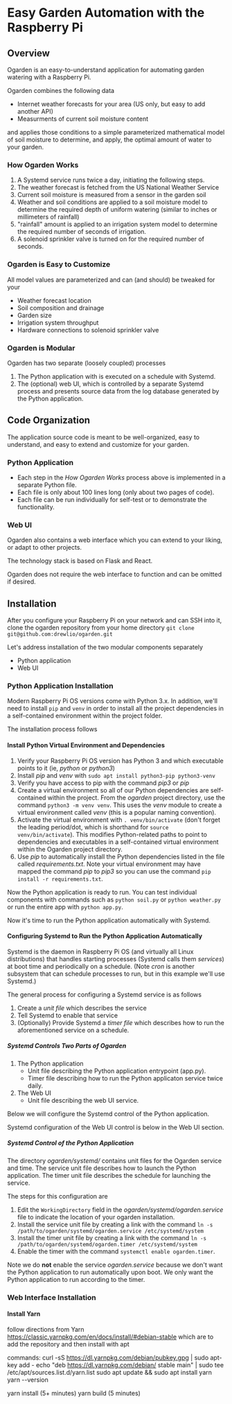 # Easy Garden Automation with the Raspberry Pi

## Overview 
Ogarden is an easy-to-understand application for automating garden watering
with a Raspberry Pi.

Ogarden combines the following data
- Internet weather forecasts for your area (US only, but easy to add another
  API)
- Measurments of current soil moisture content

and applies those conditions to a simple parameterized mathematical model of
soil moisture to determine, and apply, the optimal amount of water to your
garden. 

### How Ogarden Works
1. A Systemd service runs twice a day, initiating the following steps.
2. The weather forecast is fetched from the US National Weather Service
3. Current soil moisture is measured from a sensor in the garden soil
4. Weather and soil conditions are applied to a soil moisture model to
determine the required depth of uniform watering (similar to inches or
millimeters of rainfall)
5. "rainfall" amount is applied to an irrigation system model to determine the
required number of seconds of irrigation.
6. A solenoid sprinkler valve is turned on for the required number of seconds. 

### Ogarden is Easy to Customize
All model values are parameterized and can (and should) be tweaked for your
- Weather forecast location
- Soil composition and drainage
- Garden size
- Irrigation system throughput
- Hardware connections to solenoid sprinkler valve

### Ogarden is Modular
Ogarden has two separate (loosely coupled) processes
1. The Python application with is executed on a schedule with Systemd.
2. The (optional) web UI, which is controlled by a separate Systemd process and
presents source data from the log database generated by the Python application.

## Code Organization
The application source code is meant to be well-organized, easy to understand,
and easy to extend and customize for your garden. 

### Python Application
- Each step in the *How Ogarden Works* process above is implemented in a
  separate Python file. 
- Each file is only about 100 lines long (only about two pages of code). 
- Each file can be run individually for self-test or to demonstrate the
  functionality.

### Web UI
Ogarden also contains a web interface which you can extend to your liking, or
adapt to other projects. 

The technology stack is based on Flask and React.

Ogarden does not require the web interface to function and can be omitted if
desired.

## Installation
After you configure your Raspberry Pi on your network and can SSH into it,
clone the ogarden repository from your home directory
`git clone git@github.com:drewlio/ogarden.git`

Let's address installation of the two modular components separately
- Python application
- Web UI

### Python Application Installation
Modern Raspberry Pi OS versions come with Python 3.x. In addition, we'll need
to install `pip` and `venv` in order to install all the project dependencies in
a self-contained environment within the project folder.

The installation process follows

#### Install Python Virtual Environment and Dependencies
1. Verify your Raspberry Pi OS version has Python 3 and which executable points
to it (ie, *python* or *python3*)
2. Install *pip* and *venv* with `sudo apt install python3-pip python3-venv`
3. Verify you have access to pip with the command *pip3* or *pip* 
4. Create a virtual environment so all of our Python dependencies are
self-contained within the project. From the *ogarden* project directory, use
the command `python3 -m venv venv`. This uses the *venv* module to create a
virtual environment called *venv* (this is a popular naming convention).
5. Activate the virtual environment with `. venv/bin/activate` (don't forget
the leading period/dot, which is shorthand for `source venv/bin/activate`).
This modifies Python-related paths to point to dependencies and executables in
a self-contained virtual environment within the Ogarden project directory. 
6. Use *pip* to automatically install the Python dependencies listed in the
file called *requirements.txt*. Note your virtual environment may have mapped
the command *pip* to *pip3* so you can use the command `pip install -r
requirements.txt`.

Now the Python application is ready to run. You can test individual components
with commands such as `python soil.py` or `python weather.py` or run the entire
app with `python app.py`.

Now it's time to run the Python application automatically with Systemd.

#### Configuring Systemd to Run the Python Application Automatically
Systemd is the daemon in Raspberry Pi OS (and virtually all Linux
distributions) that handles starting processes (Systemd calls them *services*)
at boot time and periodically on a schedule. (Note *cron* is another subsystem
that can schedule processes to run, but in this example we'll use Systemd.)

The general process for configuring a Systemd service is as follows
1. Create a *unit file* which describes the service
2. Tell Systemd to enable that service
3. (Optionally) Provide Systemd a *timer file* which describes how to run the
aforementioned service on a schedule.

##### Systemd Controls Two Parts of Ogarden
1. The Python application
    - Unit file describing the Python application entrypoint (app.py).
    - Timer file describing how to run the Python applicaton service twice daily.
2. The Web UI
    - Unit file describing the web UI service.

Below we will configure the Systemd control of the Python application.

Systemd configuration of the Web UI control is below in the Web UI section.

##### Systemd Control of the Python Application
The directory *ogarden/systemd/* contains unit files for the Ogarden service
and time. The service unit file describes how to launch the Python application.
The timer unit file describes the schedule for launching the service.

The steps for this configuration are
1. Edit the `WorkingDirectory` field in the *ogarden/systemd/ogarden.service*
file to indicate the location of your ogarden installation. 
2. Install the service unit file by creating a link with the command `ln -s
/path/to/ogarden/systemd/ogarden.service /etc/systemd/system`
3. Install the timer unit file by creating a link with the command `ln -s
/path/to/ogarden/systemd/ogarden.timer /etc/systemd/system`
4. Enable the timer with the command `systemctl enable ogarden.timer`.

Note we do **not** enable the service *ogarden.service* because we don't want
the Python application to run automatically upon boot. We only want the Python
application to run according to the timer. 

### Web Interface Installation
#### Install Yarn
follow directions from Yarn
https://classic.yarnpkg.com/en/docs/install/#debian-stable
which are to add the repository and then install with apt

commands:
curl -sS https://dl.yarnpkg.com/debian/pubkey.gpg | sudo apt-key add -
echo "deb https://dl.yarnpkg.com/debian/ stable main" | sudo tee /etc/apt/sources.list.d/yarn.list
sudo apt update && sudo apt install yarn
yarn --version

yarn install (5+ minutes)
yarn build (5 minutes)



